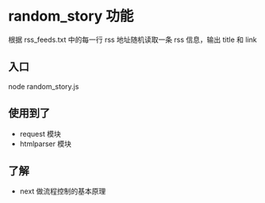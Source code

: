 # random_story 功能

根据 rss_feeds.txt 中的每一行 rss 地址随机读取一条 rss 信息，输出 title 和 link

## 入口

node random_story.js

## 使用到了
- request 模块
- htmlparser 模块

## 了解
- next 做流程控制的基本原理
